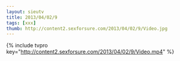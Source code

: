 ```yaml
--- 
layout: sieutv
title: 2013/04/02/9
tags: [xxx]
thumb: http://content2.sexforsure.com/2013/04/02/9/Video.jpg
---
```

{% include tvpro key="http://content2.sexforsure.com/2013/04/02/9/Video.mp4" %} 
